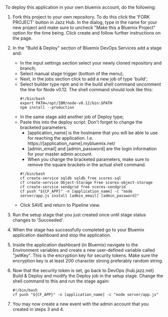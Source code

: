 To deploy this application in your own bluemix account, do the following:

1. Fork this project to your own repository. To do this click the 'FORK PROJECT' button in Jazz Hub. In the dialog, type in the name for your new project and make sure to uncheck "Make this a Bluemix Project" option for the time being. Click create and follow further instructions on the page.

2. In the "Build & Deploy" section of Bluemix DevOps Services add a stage and:
    * In the input settings section select your newly cloned repository and branch;
    * Select manual stage trigger (bottom of the menu);
    * Next, in the jobs section click to add a new job of type 'build';
    * Select builder type npm and in the build shell command uncomment the line for Node v0.12. The shell command should look like this:
        ```
        #!/bin/bash
        export PATH=/opt/IBM/node-v0.12/bin:$PATH
        npm install --production
        ```
    * In the same stage add another job of Deploy type;
    * Paste this into the deploy script. Don't forget to change the bracketed parameters.
        * [application_name] is the hostname that you will be able to use for reaching the application. I.e. https://[application_name].mybluemix.net/
        * [admin_email] and [admin_password] are the login information for your master admin account.
        * When you change the bracketed parameters, make sure to remove the square brackets in the actual shell command.
        ```
        #!/bin/bash
        cf create-service sqldb sqldb_free scores-sql
        cf create-service Object-Storage Free scores-object-storage
        cf create-service sendgrid free scores-sendgrid
        cf push "${CF_APP}" -n [application_name] -c "node server/app.js install [admin_email] [admin_password]"
        ```
    * Click SAVE and return to Pipeline view.

3. Run the setup stage that you just created once until stage status changes to 'Succeeded'.
4. When the stage has successfully completed go to your Bluemix application dashboard and stop the application.
5. Inside the application dashboard (in Bluemix) navigate to the Environment variables and create a new user-defined variable called "jwtKey". This is the encryption key for security tokens. Make sure the encryption key is at least 200 character strong preferably random string.
6. Now that the security token is set, go back to DevOps (hub.jazz.net) Build & Deploy and modify the Deploy job in the setup stage. Change the shell command to this and run the stage again:
    ```
    #!/bin/bash
    cf push "${CF_APP}" -n [application_name] -c "node server/app.js"
    ```
7. You may now create a new event with the admin account that you created in steps 3 and 4.
